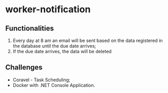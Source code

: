 # worker-notification

## Functionalities

1. Every day at 8 am an email will be sent based on the data registered in the database until the due date arrives;
2. If the due date arrives, the data will be deleted

## Challenges

- Coravel - Task Scheduling;
- Docker with .NET Console Application.
